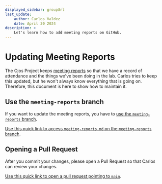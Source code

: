 ```yaml
---
displayed_sidebar: groupUrl
last_update:
    author: Carlos Valdez
    date: April 30 2024
description: >
    Let's learn how to add meeting reports on GitHub.
---
```

# Updating Meeting Reports

The Ojos Project keeps [meeting reports](/docs/url/meeting-reports) so that we
have a record of attendance and the things we've been doing in the lab. Carlos
tries to keep this updated, but he won't always know everything that is going
on. Therefore, this document is here to show how to maintain it.

## Use the `meeting-reports` branch

If you want to update the meeting reports, you have to
[use the `meeting-reports` branch](https://github.com/ojosproject/website/tree/meeting-reports).

[Use this quick link to access `meeting-reports.md` on the `meeting-reports` branch](https://github.dev/ojosproject/website/blob/meeting-reports/docs/url/meeting-reports.md).

## Opening a Pull Request

After you commit your changes, please open a Pull Request so that Carlos can
review your changes.

[Use this quick link to open a pull request pointing to `main`](https://github.com/ojosproject/website/compare/main...meeting-reports?expand=1).
